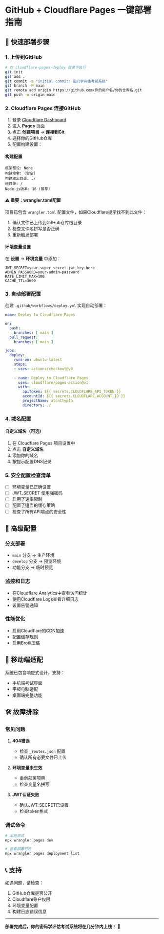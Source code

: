 # GitHub + Cloudflare Pages 一键部署指南

## 🚀 快速部署步骤

### 1. 上传到GitHub

```bash
# 在 cloudflare-pages-deploy 目录下执行
git init
git add .
git commit -m "Initial commit: 密码学评估考试系统"
git branch -M main
git remote add origin https://github.com/你的用户名/你的仓库名.git
git push -u origin main
```

### 2. Cloudflare Pages 连接GitHub

1. 登录 [Cloudflare Dashboard](https://dash.cloudflare.com)
2. 进入 **Pages** 页面
3. 点击 **创建项目** → **连接到Git**
4. 选择你的GitHub仓库
5. 配置构建设置：

#### 构建配置
```
框架预设: None
构建命令: (留空)
构建输出目录: ./
根目录: /
Node.js版本: 18 (推荐)
```

#### ⚠️ 重要：wrangler.toml配置
项目已包含 `wrangler.toml` 配置文件，如果Cloudflare提示找不到此文件：
1. 确认文件已上传到GitHub仓库根目录
2. 检查文件名拼写是否正确
3. 重新触发部署

#### 环境变量设置
在 **设置** → **环境变量** 中添加：

```
JWT_SECRET=your-super-secret-jwt-key-here
ADMIN_PASSWORD=your-admin-password
RATE_LIMIT_MAX=100
CACHE_TTL=3600
```

### 3. 自动部署配置

创建 `.github/workflows/deploy.yml` 实现自动部署：

```yaml
name: Deploy to Cloudflare Pages

on:
  push:
    branches: [ main ]
  pull_request:
    branches: [ main ]

jobs:
  deploy:
    runs-on: ubuntu-latest
    steps:
    - uses: actions/checkout@v3
    
    - name: Deploy to Cloudflare Pages
      uses: cloudflare/pages-action@v1
      with:
        apiToken: ${{ secrets.CLOUDFLARE_API_TOKEN }}
        accountId: ${{ secrets.CLOUDFLARE_ACCOUNT_ID }}
        projectName: atcnCtypto
        directory: ./
```

### 4. 域名配置

#### 自定义域名（可选）
1. 在 Cloudflare Pages 项目设置中
2. 点击 **自定义域名**
3. 添加你的域名
4. 按提示配置DNS记录

### 5. 安全配置检查清单

- [ ] 环境变量已正确设置
- [ ] JWT_SECRET 使用强密码
- [ ] 启用了速率限制
- [ ] 配置了适当的缓存策略
- [ ] 检查了所有API端点的安全性

## 🔧 高级配置

### 分支部署
- `main` 分支 → 生产环境
- `develop` 分支 → 预览环境
- 功能分支 → 临时预览

### 监控和日志
- 在Cloudflare Analytics中查看访问统计
- 使用Cloudflare Logs查看详细日志
- 设置告警通知

### 性能优化
- 启用Cloudflare的CDN加速
- 配置缓存规则
- 启用Brotli压缩

## 📱 移动端适配

系统已包含响应式设计，支持：
- 手机端考试界面
- 平板电脑适配
- 桌面端完整功能

## 🛠️ 故障排除

### 常见问题

1. **404错误**
   - 检查 `_routes.json` 配置
   - 确认所有必要文件已上传

2. **环境变量未生效**
   - 重新部署项目
   - 检查变量名拼写

3. **JWT认证失败**
   - 确认JWT_SECRET已设置
   - 检查token格式

### 调试命令

```bash
# 本地测试
npx wrangler pages dev

# 查看部署日志
npx wrangler pages deployment list
```

## 📞 支持

如遇问题，请检查：
1. GitHub仓库是否公开
2. Cloudflare账户权限
3. 环境变量配置
4. 构建日志错误信息

---

**部署完成后，你的密码学评估考试系统将在几分钟内上线！** 🎉